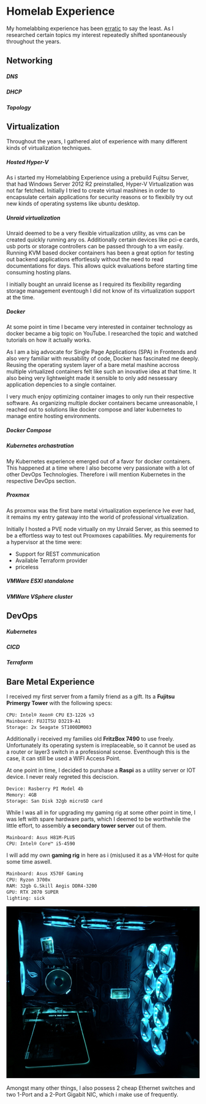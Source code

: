 # Homelab Experience

My homelabbing experience has been [erratic](https://www.google.com/search?client=firefox-b-d&q=erratic) to say the least. As I researched certain topics my interest repeatedly shifted spontaneously throughout the years.

## Networking

##### DNS

##### DHCP

##### Topology

## Virtualization

Throughout the years, I gathered alot of experience with many different kinds of virtualization techniques.

##### Hosted Hyper-V

As i started my Homelabbing Experience using a prebuild Fujitsu Server, that had Windows Server 2012 R2 preinstalled, Hyper-V Virtualization was not far fetched. Initially I tried to create virtual mashines in order to encapsulate certain applications for security reasons or to flexibily try out new kinds of operating systems like ubuntu desktop.

##### Unraid virtualization

Unraid deemed to be a very flexible virtualization utility, as vms can be created quickly running any os. Additionally certain devices like pci-e cards, usb ports or storage controllers can be passed through to a vm easily. Running KVM based docker containers has been a great option for testing out backend applications effortlessly without the need to read documentations for days. This allows quick evaluations before starting time consuming hosting plans.

I initially bought an unraid license as I required its flexibility regarding storage management eventough I did not know of its virtualization support at the time.

##### Docker

At some point in time I became very interested in container technology as docker became a big topic on YouTube. I researched the topic and watched tutorials on how it actually works.

As I am a big advocate for Single Page Applications (SPA) in Frontends and also very familiar with reusability of code, Docker has fascinated me deeply. Reusing the operating system layer of a bare metal mashine accross multiple virtualized containers felt like such an inovative idea at that time. It also being very lightweight made it sensible to only add nessessary application depencies to a single container.

I very much enjoy optimizing container images to only run their respective software. As organizing multiple docker containers became unreasonable, I reached out to solutions like docker compose and later kubernetes to manage entire hosting environments.

##### Docker Compose

##### Kubernetes orchastration

My Kubernetes experience emerged out of a favor for docker containers. This happened at a time where I also become very passionate with a lot of other DevOps Technologies. Therefore i will mention Kubernetes in the respective DevOps section.

##### Proxmox

As proxmox was the first bare metal virtualization experience Ive ever had, it remains my entry gateway into the world of professional virtualization.

Initially I hosted a PVE node virtually on my Unraid Server, as this seemed to be a effortless way to test out Proxmoxes capabilities. My requirements for a hypervisor at the time were:

- Support for REST communication
- Available Terraform provider
- priceless

##### VMWare ESXI standalone

##### VMWare VSphere cluster

## DevOps

##### Kubernetes

##### CICD

##### Terraform

## Bare Metal Experience

I received my first server from a family friend as a gift. Its a **Fujitsu Primergy Tower** with the following specs:

```
CPU: Intel® Xeon® CPU E3-1226 v3
Mainboard: FUJITSU D3219-A1
Storage: 2x Seagate ST1000DM003
```

Additionally i received my families old **FritzBox 7490** to use freely. Unfortunately its operating system is irreplaceable, so it cannot be used as a router or layer3 switch in a professional scense. Eventhough this is the case, it can still be used a WIFI Access Point.

At one point in time, I decided to purshase a **Raspi** as a utility server or IOT device. I never realy regreted this deciscion.

```
Device: Rasberry PI Model 4b
Memory: 4GB
Storage: San Disk 32gb microSD card
```

While I was all in for upgrading my gaming rig at some other point in time, I was left with spare hardware parts, which I deemed to be worthwhile the little effort, to assembly **a secondary tower server** out of them.

```
Mainboard: Asus H81M-PLUS
CPU: Intel® Core™ i5-4590
```

I will add my own **gaming rig** in here as i (mis)used it as a VM-Host for quite some time aswell.

```
Mainboard: Asus X570F Gaming
CPU: Ryzon 3700x
RAM: 32gb G.Skill Aegis DDR4-3200
GPU: RTX 2070 SUPER
lighting: sick
```

![lighting image](/media/lighting.jpeg)

Amongst many other things, I also possess 2 cheap Ethernet switches and two 1-Port and a 2-Port Gigabit NIC, which i make use of frequently.
